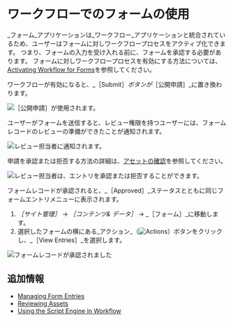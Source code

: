 # ワークフローでのフォームの使用

_フォーム_アプリケーションは_ワークフロー_アプリケーションと統合されているため、ユーザーはフォームに対しワークフロープロセスをアクティブ化できます。 つまり、フォームの入力を受け入れる前に、フォームを承認する必要があります。 フォームに対しワークフロープロセスを有効にする方法については、[Activating Workflow for Forms](../../workflow/using-workflows/activating-workflow.md#forms)を参照してください。

ワークフローが有効になると、_［Submit］_ボタンが_［公開申請］_に置き換わります。

![［公開申請］が使用されます。](./using-forms-with-a-workflow/images/02.png)

ユーザーがフォームを送信すると、レビュー権限を持つユーザーには、フォームレコードのレビューの準備ができたことが通知されます。

![レビュー担当者に通知されます。](./using-forms-with-a-workflow/images/03.png)

申請を承認または拒否する方法の詳細は、[アセットの確認](../../workflow/using-workflows/reviewing-assets.md)を参照してください。

![レビュー担当者は、エントリを承認または拒否することができます。](./using-forms-with-a-workflow/images/04.png)

フォームレコードが承認されると、_［Approved］_ステータスとともに同じフォームエントリメニューに表示されます。

1. _［サイト管理］_ &rarr; _［コンテンツ& データ］_ &rarr; _［フォーム］_に移動します。
1. 選択したフォームの横にある_アクション_（![Actions](../../../images/icon-actions.png)）ボタンをクリックし、_［View Entries］_を選択します。

![フォームレコードが承認されました](./using-forms-with-a-workflow/images/05.png)

## 追加情報

* [Managing Form Entries](./managing-form-entries.md)
* [Reviewing Assets](../../workflow/using-workflows/reviewing-assets.md)
* [Using the Script Engine in Workflow](../../workflow/developer-guide/using-the-script-engine-in-workflow.md)
